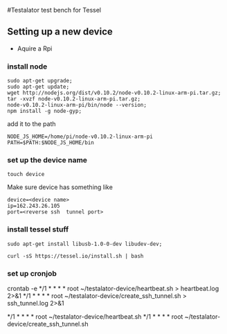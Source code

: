 #Testalator
test bench for Tessel


## Setting up a new device

* Aquire a Rpi

### install node

```
sudo apt-get upgrade; 
sudo apt-get update;
wget http://nodejs.org/dist/v0.10.2/node-v0.10.2-linux-arm-pi.tar.gz;
tar -xvzf node-v0.10.2-linux-arm-pi.tar.gz;
node-v0.10.2-linux-arm-pi/bin/node --version;
npm install -g node-gyp;
```

add it to the path

```
NODE_JS_HOME=/home/pi/node-v0.10.2-linux-arm-pi 
PATH=$PATH:$NODE_JS_HOME/bin
```

### set up the device name

```
touch device
```

Make sure device has something like 

```
device=<device name>
ip=162.243.26.105
port=<reverse ssh  tunnel port>
```

### install tessel stuff

```
sudo apt-get install libusb-1.0-0-dev libudev-dev;
```

```curl -sS https://tessel.io/install.sh | bash```

### set up cronjob
crontab -e
*/1 * * * * root ~/testalator-device/heartbeat.sh > heartbeat.log 2>&1
*/1 * * * * root ~/testalator-device/create_ssh_tunnel.sh > ssh_tunnel.log 2>&1


*/1 * * * * root ~/testalator-device/heartbeat.sh
*/1 * * * * root ~/testalator-device/create_ssh_tunnel.sh
